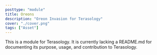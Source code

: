 ```yaml
---
posttype: "module" 
title: Oreons
description: "Oreon Invasion for Terasology"
cover: "./cover.png"
tags: ["Asset"]
---
```

This is a module for Terasology. It is currently lacking a README.md for documenting its purpose, usage, and contribution to Terasology.
